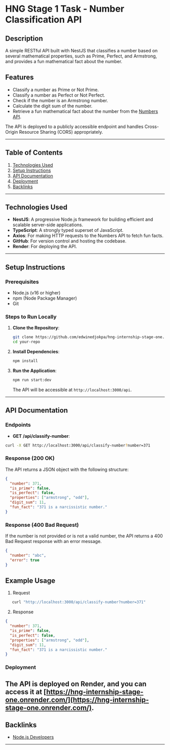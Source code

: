 # HNG Stage 1 Task - Number Classification API

## Description

A simple RESTful API built with NestJS that classifies a number based on several mathematical properties, such as Prime, Perfect, and Armstrong, and provides a fun mathematical fact about the number.

## Features

- Classify a number as Prime or Not Prime.
- Classify a number as Perfect or Not Perfect.
- Check if the number is an Armstrong number.
- Calculate the digit sum of the number.
- Retrieve a fun mathematical fact about the number from the [Numbers API](https://numbersapi.com/).

The API is deployed to a publicly accessible endpoint and handles Cross-Origin Resource Sharing (CORS) appropriately.

---

## Table of Contents

1. [Technologies Used](#technologies-used)
2. [Setup Instructions](#setup-instructions)
3. [API Documentation](#api-documentation)
4. [Deployment](#deployment)
5. [Backlinks](#backlinks)

---

## Technologies Used

- **NestJS**: A progressive Node.js framework for building efficient and scalable server-side applications.
- **TypeScript**: A strongly typed superset of JavaScript.
- **Axios**: For making HTTP requests to the Numbers API to fetch fun facts.
- **GitHub**: For version control and hosting the codebase.
- **Render**: For deploying the API.

---

## Setup Instructions

### Prerequisites

- Node.js (v16 or higher)
- npm (Node Package Manager)
- Git

### Steps to Run Locally

1. **Clone the Repository**:
   ```bash
   git clone https://github.com/edwinedjokpa/hng-internship-stage-one.git
   cd your-repo
   ```
2. **Install Dependencies**:
   ```bash
   npm install
   ```
3. **Run the Application**:
   ```bash
   npm run start:dev
   ```
   The API will be accessible at `http://localhost:3000/api`.

---

## API Documentation

### Endpoints

- **GET /api/classify-number**:

```bash
curl -X GET http://localhost:3000/api/classify-number?number=371
```

### Response (200 OK)

The API returns a JSON object with the following structure:

```json
{
  "number": 371,
  "is_prime": false,
  "is_perfect": false,
  "properties": ["armstrong", "odd"],
  "digit_sum": 11,
  "fun_fact": "371 is a narcissistic number."
}
```

### Response (400 Bad Request)

If the number is not provided or is not a valid number, the API returns a 400 Bad Request response with an error message.

```json
{
  "number": "abc",
  "error": true
}
```

## Example Usage

1. Request

```bash
   curl "http://localhost:3000/api/classify-number?number=371"
```

2. Response

```json
{
  "number": 371,
  "is_prime": false,
  "is_perfect": false,
  "properties": ["armstrong", "odd"],
  "digit_sum": 11,
  "fun_fact": "371 is a narcissistic number."
}
```

### Deployment

## The API is deployed on Render, and you can access it at [https://hng-internship-stage-one.onrender.com/](https://hng-internship-stage-one.onrender.com/).

## Backlinks

- [Node.js Developers](https://hng.tech/hire/nodejs-developers)

---
